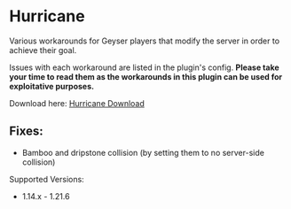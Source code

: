 # Hurricane
Various workarounds for Geyser players that modify the server in order to achieve their goal.

Issues with each workaround are listed in the plugin's config. **Please take your time to read them as the workarounds in this plugin can be used for exploitative purposes.**

Download here: [Hurricane Download](https://download.geysermc.org/v2/projects/hurricane/versions/latest/builds/latest/downloads/spigot)

## Fixes:
- Bamboo and dripstone collision (by setting them to no server-side collision)

Supported Versions:
- 1.14.x - 1.21.6
